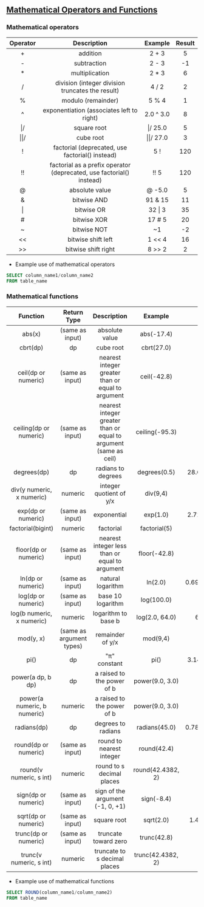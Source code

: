 ## [Mathematical Operators and Functions](https://www.postgresql.org/docs/9.5/functions-math.html)

### Mathematical operators

| Operator |                             Description                              |  Example   | Result |
| :------: | :------------------------------------------------------------------: | :--------: | :----: |
|    +     |                               addition                               |   2 + 3    |   5    |
|    -     |                             subtraction                              |   2 - 3    |   -1   |
|    \*    |                            multiplication                            |   2 \* 3   |   6    |
|    /     |           division (integer division truncates the result)           |   4 / 2    |   2    |
|    %     |                          modulo (remainder)                          |   5 % 4    |   1    |
|    ^     |              exponentiation (associates left to right)               | 2.0 ^ 3.0  |   8    |
|   \|/    |                             square root                              |  \|/ 25.0  |   5    |
|  \|\|/   |                              cube root                               | \|\|/ 27.0 |   3    |
|    !     |           factorial (deprecated, use factorial() instead)            |    5 !     |  120   |
|    !!    | factorial as a prefix operator (deprecated, use factorial() instead) |    !! 5    |  120   |
|    @     |                            absolute value                            |   @ -5.0   |   5    |
|    &     |                             bitwise AND                              |  91 & 15   |   11   |
|    \|    |                              bitwise OR                              |  32 \| 3   |   35   |
|    #     |                             bitwise XOR                              |   17 # 5   |   20   |
|    ~     |                             bitwise NOT                              |     ~1     |   -2   |
|    <<    |                          bitwise shift left                          |   1 << 4   |   16   |
|    >>    |                         bitwise shift right                          |   8 >> 2   |   2    |

- Example use of mathematical operators

```sql
SELECT column_name1/column_name2
FROM table_name
```

### Mathematical functions

|          Function           |       Return Type        |                           Description                            |      Example      |      Result       |
| :-------------------------: | :----------------------: | :--------------------------------------------------------------: | :---------------: | :---------------: |
|           abs(x)            |     (same as input)      |                          absolute value                          |    abs(-17.4)     |       17.4        |
|          cbrt(dp)           |            dp            |                            cube root                             |    cbrt(27.0)     |         3         |
|     ceil(dp or numeric)     |     (same as input)      |        nearest integer greater than or equal to argument         |    ceil(-42.8)    |        -42        |
|   ceiling(dp or numeric)    |     (same as input)      | nearest integer greater than or equal to argument (same as ceil) |  ceiling(-95.3)   |        -95        |
|         degrees(dp)         |            dp            |                        radians to degrees                        |   degrees(0.5)    | 28.6478897565412  |
|  div(y numeric, x numeric)  |         numeric          |                     integer quotient of y/x                      |     div(9,4)      |         2         |
|     exp(dp or numeric)      |     (same as input)      |                           exponential                            |     exp(1.0)      | 2.71828182845905  |
|      factorial(bigint)      |         numeric          |                            factorial                             |   factorial(5)    |        120        |
|    floor(dp or numeric)     |     (same as input)      |          nearest integer less than or equal to argument          |   floor(-42.8)    |        -43        |
|      ln(dp or numeric)      |     (same as input)      |                        natural logarithm                         |      ln(2.0)      | 0.693147180559945 |
|     log(dp or numeric)      |     (same as input)      |                        base 10 logarithm                         |    log(100.0)     |         2         |
|  log(b numeric, x numeric)  |         numeric          |                       logarithm to base b                        |  log(2.0, 64.0)   |   6.0000000000    |
|          mod(y, x)          | (same as argument types) |                         remainder of y/x                         |     mod(9,4)      |         1         |
|            pi()             |            dp            |                           "π" constant                           |       pi()        | 3.14159265358979  |
|      power(a dp, b dp)      |            dp            |                    a raised to the power of b                    |  power(9.0, 3.0)  |        729        |
| power(a numeric, b numeric) |         numeric          |                    a raised to the power of b                    |  power(9.0, 3.0)  |        729        |
|         radians(dp)         |            dp            |                        degrees to radians                        |   radians(45.0)   | 0.785398163397448 |
|    round(dp or numeric)     |     (same as input)      |                     round to nearest integer                     |    round(42.4)    |        42         |
|   round(v numeric, s int)   |         numeric          |                    round to s decimal places                     | round(42.4382, 2) |       42.44       |
|     sign(dp or numeric)     |     (same as input)      |                 sign of the argument (-1, 0, +1)                 |    sign(-8.4)     |        -1         |
|     sqrt(dp or numeric)     |     (same as input)      |                           square root                            |     sqrt(2.0)     |  1.4142135623731  |
|    trunc(dp or numeric)     |     (same as input)      |                       truncate toward zero                       |    trunc(42.8)    |        42         |
|   trunc(v numeric, s int)   |         numeric          |                   truncate to s decimal places                   | trunc(42.4382, 2) |       42.43       |

- Example use of mathematical functions

```sql
SELECT ROUND(column_name1/column_name2)
FROM table_name
```
